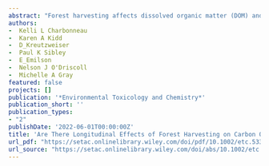 ```yaml
--- 
abstract: "Forest harvesting affects dissolved organic matter (DOM) and aqueous mercury inputs as well as the food web structure in small-headwater streams, but how these upstream changes manifest downstream is unclear. To address this uncertainty, we examined DOM quality, autochthony in the caddisfly Hydropsychidae (using d2H), and methylmercury (MeHg) concentrations in stream water and the caddisfly along a longitudinal gradient (first- to fourth-order streams, subcatchments of 50–1900 ha) in paired partially harvested and reference catchments in central Ontario, Canada. Although measures of DOM quality (specific ultraviolet absorbance at 254 nm 2.20–11.62) and autochthony in caddisflies (4.9%–34.0%) varied among sites, no upstream-to-downstream differences in these measures were observed between the paired harvested and reference catchments. In contrast, MeHg levels in stream water (0.06–0 …"
authors: 
-  Kelli L Charbonneau
-  Karen A Kidd
-  D_Kreutzweiser
-  Paul K Sibley
-  E_Emilson
-  Nelson J O'Driscoll
-  Michelle A Gray
featured: false
projects: []
publication: '*Environmental Toxicology and Chemistry*'
publication_short: ''
publication_types:
- "2"
publishDate: '2022-06-01T00:00:00Z'
title: 'Are There Longitudinal Effects of Forest Harvesting on Carbon Quality and Flow and Methylmercury Bioaccumulation in Primary Consumers of Temperate Stream Networks?'
url_pdf: "https://setac.onlinelibrary.wiley.com/doi/pdf/10.1002/etc.5330"
url_source: "https://setac.onlinelibrary.wiley.com/doi/abs/10.1002/etc.5330"
--- 
```



